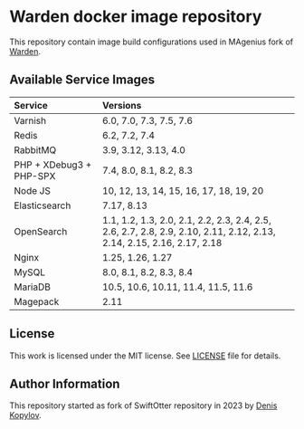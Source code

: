 # Warden docker image repository

This repository contain image build configurations used in MAgenius fork of [Warden](https://github.com/magenius-team/warden).

## Available Service Images

|Service                  | Versions                                                                                                             |
|:------------------------|:---------------------------------------------------------------------------------------------------------------------|
| Varnish                 | 6.0, 7.0, 7.3, 7.5, 7.6 |
| Redis                   | 6.2, 7.2, 7.4 |
| RabbitMQ                | 3.9, 3.12, 3.13, 4.0 |
| PHP + XDebug3 + PHP-SPX | 7.4, 8.0, 8.1, 8.2, 8.3                                                                                              |
| Node JS                 | 10, 12, 13, 14, 15, 16, 17, 18, 19, 20                                                                               |
| Elasticsearch           | 7.17, 8.13 |
| OpenSearch              | 1.1, 1.2, 1.3, 2.0, 2.1, 2.2, 2.3, 2.4, 2.5, 2.6, 2.7, 2.8, 2.9, 2.10, 2.11, 2.12, 2.13, 2.14, 2.15, 2.16, 2.17, 2.18 |
| Nginx                   | 1.25, 1.26, 1.27 |
| MySQL                   | 8.0, 8.1, 8.2, 8.3, 8.4 |
| MariaDB                 | 10.5, 10.6, 10.11, 11.4, 11.5, 11.6 |
| Magepack                | 2.11 |

## License

This work is licensed under the MIT license. See [LICENSE](https://github.com/magenius-team/warden-images/blob/main/LICENSE) file for details.

## Author Information

This repository started as fork of SwiftOtter repository in 2023 by [Denis Kopylov](https://magenius.team/).
